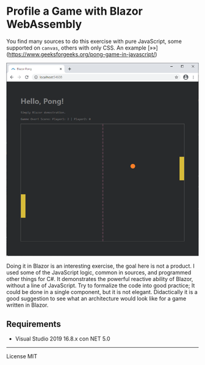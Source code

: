 # Profile a Game with Blazor WebAssembly

You find many sources to do this exercise with pure JavaScript, some supported on `canvas`, others with only CSS. An example [»»] (https://www.geeksforgeeks.org/pong-game-in-javascript/)

![Screen](https://github.com/harveytriana/BlazorGamePractice/blob/master/Screens/1.png)

Doing it in Blazor is an interesting exercise, the goal here is not a product. I used some of the JavaScript logic, common in sources, and programmed other things for C#. It demonstrates the powerful reactive ability of Blazor, without a line of JavaScript. Try to formalize the code into good practice; It could be done in a single component, but it is not elegant. Didactically it is a good suggestion to see what an architecture would look like for a game written in Blazor.

## Requirements

  - Visual Studio 2019 16.8.x con NET 5.0
 
----

License MIT
